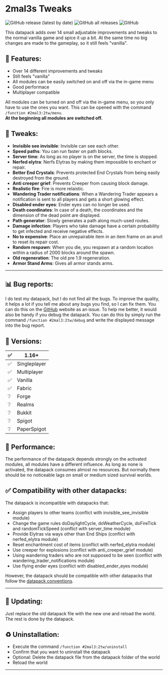 # 2mal3s Tweaks
![GitHub release (latest by date)](https://img.shields.io/github/v/release/2mal3/2mal3s-Tweaks?style=flat-square) ![GitHub all releases](https://img.shields.io/github/downloads/2mal3/2mal3s-Tweaks/total?style=flat-square) ![GitHub](https://img.shields.io/github/license/2mal3/2mal3s-Tweaks?style=flat-square)

This datapack adds over 14 small adjustable improvements and tweaks to the normal vanilla game and spice it up a bit. At the same time no big changes are made to the gameplay, so it still feels "vanilla".

## 📖 Features:
- Over 14 different improvements and tweaks
- Still feels "vanilla"
- All modules can be easily switched on and off via the in-game menu
- Good performace
- Multiplayer compatible

All modules can be turned on and off via the in-game menu, so you only have to use the ones you want. This can be opened with the command `/function #2mal3:2tw/menu`.                                                                     
**At the beginning all modules are switched off.**

## 📝 Tweaks:
- **Invisible see invisible**: Invisible can see each other.
- **Speed paths**: You can run faster on path blocks.
- **Server time**: As long as no player is on the server, the time is stopped.
- **Nerfed elytra**: Nerfs Elytras by making them impossible to enchant or repair.
- **Better End Crystals**: Prevents protected End Crystals from being easily destroyed from the ground.
- **Anti creeper grief**: Prevents Creeper from causing block damage.
- **Realistic fire**: Fire is more relaistic.
- **Wandering Trader notifications**: When a Wandering Trader appears a notification is sent to all players and gets a short glowing effect.
- **Disabled ender eyes**: Ender eyes can no longer be used.
- **Death coordinates**: In case of a death, the coordinates and the dimension of the dead point are displayed.
- **Path generator**: Slowly generates a path along much-used routes.
- **Damage infection**: Players who take damage have a certain probability to get infected and receive negative effects.
- **No to expensive**: Place an unrepairable item in an item frame on an anvil to reset its repair cost.
- **Random respawn**: When you die, you respawn at a random location within a radius of 2000 blocks around the spawn.
- **Old regeneration**: The old pre 1.9 regeneration.
- **Armor Stand Arms**: Gives all armor stands arms.

***

## 📊 Bug reports:
I do test my datapack, but I do not find all the bugs. To improve the quality, it helps a lot if you tell me about any bugs you find, so I can fix them. You can do this on the [GitHub](https://github.com/2mal3/2mal3s-Tweaks/issues) website as an issue. To help me better, it would also be handy if you debug the datapack. You can do this by simply run the command
`/function #2mal3:2tw/debug`
and write the displayed message into the bug report.

## 💾 Versions:
| ✅   | 1.16+        |
| --- | ------------ |
| ✅   | Singleplayer |
| ✅   | Multiplayer  |
| ✅   | Vanilla      |
| ✅   | Fabric       |
| ❔   | Forge        |
| ❔   | Realms       |
| ❔   | Bukkit       |
| ❔   | Spigot       |
| ❔   | PaperSpigot  |

## 🚀 Performance:
The performance of the datapack depends strongly on the activated modules, all modules have a different influence. As long as none is activated, the datapack consumes almost no resources.
But normally there should be no noticeable lags on small or medium sized survival worlds.

## ✅ Compatibility with other datapacks:
The datapack is incompatible with datapacks that:
- Assign players to other teams (conflict with invisible_see_invisible module)
- Change the game rules doDaylightCycle, doWeatherCycle, doFireTick and randomTickSpeed (conflict with server_time module)
- Provide Elytras via ways other than End Ships (conflict with nerfed_elytra module)
- Reset enchantment cost of items (conflict with nerfed_elytra module)
- Use creeper for explosions (conflict with anti_creeper_grief module)
- Using wandering traders who are not supposed to be seen (conflict with wandering_trader_notifications module)
- Use flying ender eyes (conflict with disabled_ender_eyes module)

However, the datapack should be compatible with other datapacks that follow the [datapack conventions](https://mc-datapacks.github.io/en/).

***

## 🔄 Updating:
Just replace the old datapack file with the new one and reload the world. The rest is done by the datapack.

## ♻ Uninstallation:
- Execute the command `/function #2mal3:2tw/uninstall`
- Confirm that you want to uninstall the datapack
- Optional: Delete the datapack file from the datapack folder of the world
- Reload the world

***
